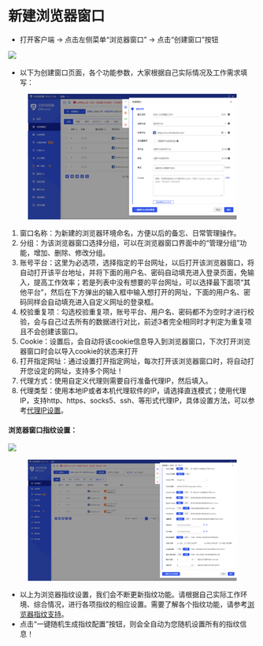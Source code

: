 # 新建浏览器窗口

* 打开客户端 -> 点击左侧菜单“浏览器窗口” -> 点击“创建窗口”按钮

![](../../.gitbook/assets/企业微信截图\_16716073295070.png)

* 以下为创建窗口页面，各个功能参数，大家根据自己实际情况及工作需求填写：

<figure><img src="../../.gitbook/assets/企业微信截图_16716069225617.png" alt=""><figcaption></figcaption></figure>

1. 窗口名称：为新建的浏览器环境命名，方便以后的备忘、日常管理操作。
2. 分组：为该浏览器窗口选择分组，可以在浏览器窗口界面中的“管理分组”功能，增加、删除、修改分组。
3. 账号平台：这里为必选项，选择指定的平台网址，以后打开该浏览器窗口，将自动打开该平台地址，并将下面的用户名、密码自动填充进入登录页面，免输入，提高工作效率；若是列表中没有想要的平台网址，可以选择最下面项“其他平台”，然后在下方弹出的输入框中输入想打开的网址，下面的用户名、密码同样会自动填充进入自定义网址的登录框。
4. 校验重复项：勾选校验重复项，账号平台、用户名、密码都不为空时才进行校验，会与自己过去所有的数据进行对比，前述3者完全相同时才判定为重复项且不会创建该窗口。
5. Cookie：设置后，会自动将该cookie信息导入到浏览器窗口，下次打开浏览器窗口时会以导入cookie的状态来打开
6. 打开指定网址：通过设置打开指定网址，每次打开该浏览器窗口时，将自动打开您设定的网址，支持多个网址！
7. 代理方式：使用自定义代理则需要自行准备代理IP，然后填入。
8. 代理类型：使用本地IP或者本机代理软件的IP，请选择直连模式；使用代理IP，支持http、https、socks5、ssh、等形式代理IP，具体设置方法，可以参考[代理IP设置](../dailiip/)。



#### 浏览器窗口指纹设置：

![](../../.gitbook/assets/企业微信截图\_16716074946379.png)

<figure><img src="../../.gitbook/assets/企业微信截图_16716075613350.png" alt=""><figcaption></figcaption></figure>

* 以上为浏览器指纹设置，我们会不断更新指纹功能。请根据自己实际工作环境、综合情况，进行各项指纹的相应设置。需要了解各个指纹功能，请参考[浏览器指纹支持](../../fingerprint/)。
* 点击“一键随机生成指纹配置”按钮，则会全自动为您随机设置所有的指纹信息！
